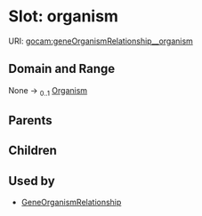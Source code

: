 
# Slot: organism




URI: [gocam:geneOrganismRelationship__organism](http://w3id.org/ontogpt/gocam/geneOrganismRelationship__organism)


## Domain and Range

None &#8594;  <sub>0..1</sub> [Organism](Organism.md)

## Parents


## Children


## Used by

 * [GeneOrganismRelationship](GeneOrganismRelationship.md)
